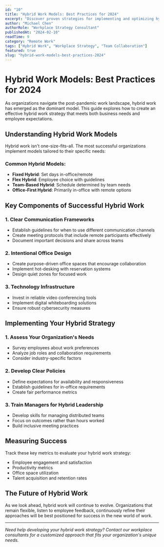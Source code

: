 ```yaml
---
id: "10"
title: "Hybrid Work Models: Best Practices for 2024"
excerpt: "Discover proven strategies for implementing and optimizing hybrid work models that balance flexibility with collaboration."
author: "Michael Chen"
authorRole: "Workplace Strategy Consultant"
publishedAt: "2024-02-10"
readTime: 9
category: "Remote Work"
tags: ["Hybrid Work", "Workplace Strategy", "Team Collaboration"]
featured: true
slug: "hybrid-work-models-best-practices-2024"
---
```


# Hybrid Work Models: Best Practices for 2024

As organizations navigate the post-pandemic work landscape, hybrid work has emerged as the dominant model. This guide explores how to create an effective hybrid work strategy that meets both business needs and employee expectations.

## Understanding Hybrid Work Models

Hybrid work isn't one-size-fits-all. The most successful organizations implement models tailored to their specific needs:

### Common Hybrid Models:

- **Fixed Hybrid**: Set days in-office/remote
- **Flex Hybrid**: Employee choice with guidelines
- **Team-Based Hybrid**: Schedule determined by team needs
- **Office-First Hybrid**: Primarily in-office with remote options

## Key Components of Successful Hybrid Work

### 1. Clear Communication Frameworks

- Establish guidelines for when to use different communication channels
- Create meeting protocols that include remote participants effectively
- Document important decisions and share across teams

### 2. Intentional Office Design

- Create purpose-driven office spaces that encourage collaboration
- Implement hot-desking with reservation systems
- Design quiet zones for focused work

### 3. Technology Infrastructure

- Invest in reliable video conferencing tools
- Implement digital whiteboarding solutions
- Ensure robust cybersecurity measures

## Implementing Your Hybrid Strategy

### 1. Assess Your Organization's Needs

- Survey employees about work preferences
- Analyze job roles and collaboration requirements
- Consider industry-specific factors

### 2. Develop Clear Policies

- Define expectations for availability and responsiveness
- Establish guidelines for in-office requirements
- Create fair performance metrics

### 3. Train Managers for Hybrid Leadership

- Develop skills for managing distributed teams
- Focus on outcomes rather than hours worked
- Build inclusive meeting practices

## Measuring Success

Track these key metrics to evaluate your hybrid work strategy:

- Employee engagement and satisfaction
- Productivity metrics
- Office space utilization
- Talent acquisition and retention rates

## The Future of Hybrid Work

As we look ahead, hybrid work will continue to evolve. Organizations that remain flexible, listen to employee feedback, continuously refine their approaches will be best positioned for success in the new world of work.

---

_Need help developing your hybrid work strategy? Contact our workplace consultants for a customized approach that fits your organization's unique needs._
